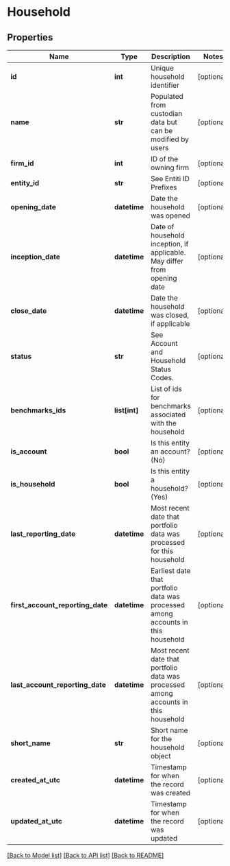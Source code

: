 # Household

## Properties
Name | Type | Description | Notes
------------ | ------------- | ------------- | -------------
**id** | **int** | Unique household identifier | [optional] 
**name** | **str** | Populated from custodian data but can be modified by users | [optional] 
**firm_id** | **int** | ID of the owning firm | [optional] 
**entity_id** | **str** | See Entiti ID Prefixes | [optional] 
**opening_date** | **datetime** | Date the household was opened | [optional] 
**inception_date** | **datetime** | Date of household inception, if applicable. May differ from opening date | [optional] 
**close_date** | **datetime** | Date the household was closed, if applicable | [optional] 
**status** | **str** | See Account and Household Status Codes. | [optional] 
**benchmarks_ids** | **list[int]** | List of ids for benchmarks associated with the household | [optional] 
**is_account** | **bool** | Is this entity an account? (No) | [optional] 
**is_household** | **bool** | Is this entity a household? (Yes) | [optional] 
**last_reporting_date** | **datetime** | Most recent date that portfolio data was processed for this household | [optional] 
**first_account_reporting_date** | **datetime** | Earliest date that portfolio data was processed among accounts in this household | [optional] 
**last_account_reporting_date** | **datetime** | Most recent date that portfolio data was processed among accounts in this household | [optional] 
**short_name** | **str** | Short name for the household object | [optional] 
**created_at_utc** | **datetime** | Timestamp for when the record was created | [optional] 
**updated_at_utc** | **datetime** | Timestamp for when the record was updated | [optional] 

[[Back to Model list]](../README.md#documentation-for-models) [[Back to API list]](../README.md#documentation-for-api-endpoints) [[Back to README]](../README.md)

